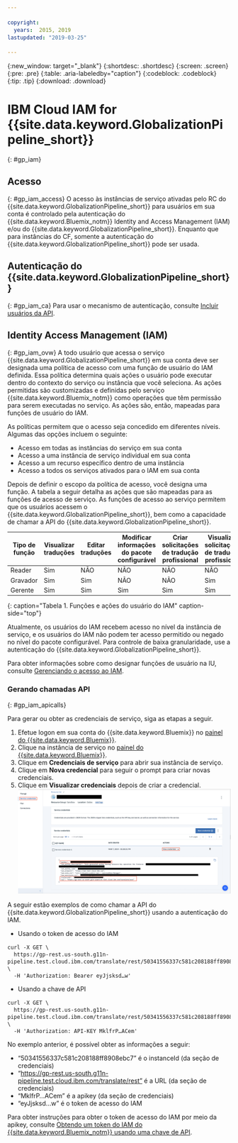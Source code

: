 ```yaml
---

copyright:
  years:  2015, 2019
lastupdated: "2019-03-25"

---
```


{:new_window: target="_blank"}
{:shortdesc: .shortdesc}
{:screen: .screen}
{:pre: .pre}
{:table: .aria-labeledby="caption"}
{:codeblock: .codeblock}
{:tip: .tip}
{:download: .download}


# IBM Cloud IAM for {{site.data.keyword.GlobalizationPipeline_short}}
{: #gp_iam}

## Acesso
{: #gp_iam_access}
O acesso às instâncias de serviço ativadas pelo RC do {{site.data.keyword.GlobalizationPipeline_short}} para usuários em sua conta é controlado pela autenticação do {{site.data.keyword.Bluemix_notm}} Identity and Access Management (IAM) e/ou do {{site.data.keyword.GlobalizationPipeline_short}}. Enquanto que para instâncias do CF, somente a autenticação do {{site.data.keyword.GlobalizationPipeline_short}} pode ser usada.

## Autenticação do {{site.data.keyword.GlobalizationPipeline_short}}
{: #gp_iam_ca}
Para usar o mecanismo de autenticação, consulte [Incluir usuários da API](/docs/services/GlobalizationPipeline/managetranslations.html#adduser).


## Identity Access Management (IAM)
{: #gp_iam_ovw}
A todo usuário que acessa o serviço {{site.data.keyword.GlobalizationPipeline_short}} em sua conta deve ser designada uma política de acesso com uma função de usuário do IAM definida. Essa política determina quais ações o usuário pode executar dentro do contexto do serviço ou instância que você seleciona. As ações permitidas são customizadas e definidas pelo serviço {{site.data.keyword.Bluemix_notm}} como operações que têm permissão para serem executadas no serviço. As ações são, então, mapeadas para funções de usuário do IAM.

As políticas permitem que o acesso seja concedido em diferentes níveis. Algumas das opções incluem o seguinte:

* Acesso em todas as instâncias do serviço em sua conta
* Acesso a uma instância de serviço individual em sua conta
* Acesso a um recurso específico dentro de uma instância
* Acesso a todos os serviços ativados para o IAM em sua conta

Depois de definir o escopo da política de acesso, você designa uma função. A tabela a seguir detalha as ações que são mapeadas para as funções de acesso de serviço. As funções de acesso ao serviço permitem que os usuários acessem o {{site.data.keyword.GlobalizationPipeline_short}}, bem como a capacidade de chamar a API do {{site.data.keyword.GlobalizationPipeline_short}}.

| **Tipo de função** | **Visualizar traduções** | **Editar traduções** | **Modificar informações do pacote configurável** | **Criar solicitações de tradução profissional** | **Visualizar solicitações de tradução profissional** |
|---------------|-----------------------|-----------------------|-------------------------------|----------------------------------------------|--------------------------------------------|
| Reader        | Sim | NÃO | NÃO | NÃO | NÃO |
| Gravador        | Sim | Sim | NÃO | NÃO | Sim |
| Gerente       | Sim | Sim | Sim | Sim | Sim |
{: caption="Tabela 1. Funções e ações do usuário do IAM" caption-side="top"}

Atualmente, os usuários do IAM recebem acesso no nível da instância de serviço, e os usuários do IAM não podem ter acesso permitido ou negado no nível do pacote configurável. Para controle de baixa granularidade, use a autenticação do {{site.data.keyword.GlobalizationPipeline_short}}.

Para obter informações sobre como designar funções de usuário na IU, consulte [Gerenciando o acesso ao IAM](/docs/iam/iammanidaccser.html#iammanidaccser).

### Gerando chamadas API
{: #gp_iam_apicalls}

Para gerar ou obter as credenciais de serviço, siga as etapas a seguir.
1. Efetue logon em sua conta do {{site.data.keyword.Bluemix}} no [ painel do {{site.data.keyword.Bluemix}}](https://cloud.ibm.com/).
2. Clique na instância de serviço no [ painel do {{site.data.keyword.Bluemix}}](https://cloud.ibm.com/).
3. Clique em **Credenciais de serviço** para abrir sua instância de serviço. 
4. Clique em **Nova credencial** para seguir o prompt para criar novas credenciais.
5. Clique em **Visualizar credenciais** depois de criar a credencial.
![A captura de tela mostra informações sobre uma chave de API de amostra](images/gp_iam_apicalls.gif)

A seguir estão exemplos de como chamar a API do {{site.data.keyword.GlobalizationPipeline_short}} usando a autenticação do IAM.

* Usando o token de acesso do IAM
```
curl -X GET \
  https://gp-rest.us-south.g11n-pipeline.test.cloud.ibm.com/translate/rest/50341556337c581c208188ff8908ebc7/v2/bundles \
  -H 'Authorization: Bearer eyJjsksd…w'
```

* Usando a chave de API
```
curl -X GET \
  https://gp-rest.us-south.g11n-pipeline.test.cloud.ibm.com/translate/rest/50341556337c581c208188ff8908ebc7/v2/bundles \
  -H 'Authorization: API-KEY MklfrP…ACem'
```
No exemplo anterior, é possível obter as informações a seguir:
* “50341556337c581c208188ff8908ebc7” é o instanceId (da seção de credenciais)
* “https://gp-rest.us-south.g11n-pipeline.test.cloud.ibm.com/translate/rest” é a URL (da seção de credenciais)
* “MklfrP…ACem” é a apikey (da seção de credenciais)
* “eyJjsksd…w” é o token de acesso do IAM

Para obter instruções para obter o token de acesso do IAM por meio da apikey, consulte [Obtendo um token do IAM do {{site.data.keyword.Bluemix_notm}} usando uma chave de API](/docs/iam?topic=iam-iamtoken_from_apikey#iamtoken_from_apikey).

